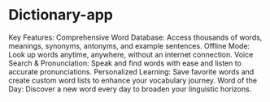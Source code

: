 # Dictionary-app
Key Features:
Comprehensive Word Database: Access thousands of words, meanings, synonyms, antonyms, and example sentences.
Offline Mode: Look up words anytime, anywhere, without an internet connection.
Voice Search & Pronunciation: Speak and find words with ease and listen to accurate pronunciations.
Personalized Learning: Save favorite words and create custom word lists to enhance your vocabulary journey.
Word of the Day: Discover a new word every day to broaden your linguistic horizons.
